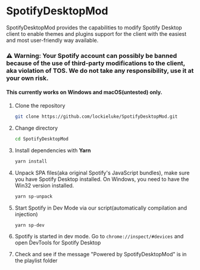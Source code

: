 # SpotifyDesktopMod

SpotifyDesktopMod provides the capabilities to modify Spotify Desktop client to enable themes and plugins support for the client with the easiest and most user-friendly way available.

### ⚠ Warning: Your Spotify account can possibly be banned because of the use of third-party modifications to the client, aka violation of TOS.  We do not take any responsibility, use it at your own risk.

#### This currently works on Windows and macOS(untested) only.

1. Clone the repository

   ```bash
   git clone https://github.com/lockieluke/SpotifyDesktopMod.git
   ```

2. Change directory

   ```bash
   cd SpotifyDesktopMod
   ```

3. Install dependencies with **Yarn**

   ```bash
   yarn install
   ```

4. Unpack SPA files(aka original Spotify's JavaScript bundles), make sure you have Spotify Desktop installed.  On Windows, you need to have the Win32 version installed.

   ```bash
   yarn sp-unpack
   ```

5. Start Spotify in Dev Mode via our script(automatically compilation and injection)

   ```bash
   yarn sp-dev
   ```

6. Spotify is started in dev mode.  Go to `chrome://inspect/#devices` and open DevTools for Spotify Desktop
7. Check and see if the message "Powered by SpotifyDesktopMod" is in the playlist folder

